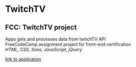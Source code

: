 # TwitchTV
## FCC: TwitchTV project  

Apps gets and processes data from twitchTV API  
FreeCodeCamp assignment project for front-end certification  
*HTML, CSS, Sass, JavaScript, jQuery* 

[link to application](https://mar-bi.github.io/TwitchTV/) 
